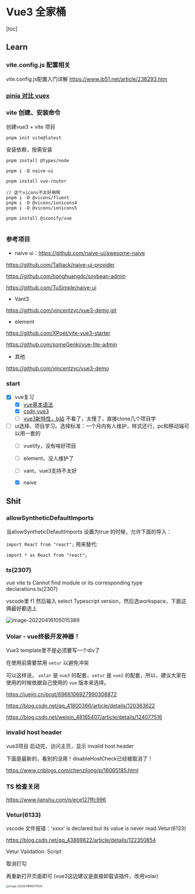 # Vue3 全家桶

[toc]

## Learn



### vite.config.js 配置相关

vite.config.js配置入门详解 https://www.jb51.net/article/236293.htm



### [pinia 对比 vuex ](https://blog.csdn.net/duninet/article/details/118945362)



### vite 创建、安装命令

创建vue3 + vite 项目

```
pnpm init vite@latest
```

安装依赖，按需安装

```
pnpm install @types/node

pnpm i -D naive-ui

pnpm install vue-router

// 这个vicons不太好用啊
pnpm i -D @vicons/fluent
pnpm i -D @vicons/ionicons4
pnpm i -D @vicons/ionicons5

pnpm install @iconify/vue


```









### 参考项目

- naive ui：https://github.com/naive-ui/awesome-naive

https://github.com/Talljack/naive-ui-provider

https://github.com/honghuangdc/soybean-admin

https://github.com/TuSimple/naive-ui

- Vant3 

https://github.com/vincentzyc/vue3-demo.git

- element

https://github.com/XPoet/vite-vue3-starter

https://github.com/someGenki/vue-lite-admin

- 其他

https://github.com/vincentzyc/vue3-demo



### start

- [x] vue复习
  - [x] [vue基本语法](https://www.runoob.com/vue3/vue3-tutorial.html)
  - [x] [csdn vue3](https://blog.csdn.net/qq1195566313/article/details/122768533?ops_request_misc=%257B%2522request%255Fid%2522%253A%2522165006722516780269878741%2522%252C%2522scm%2522%253A%252220140713.130102334.pc%255Fall.%2522%257D&request_id=165006722516780269878741&biz_id=0&utm_medium=distribute.pc_search_result.none-task-blog-2~all~first_rank_ecpm_v1~rank_v31_ecpm-1-122768533.142^v9^pc_search_result_cache,157^v4^control&utm_term=%E5%B0%8F%E6%BB%A1&spm=1018.2226.3001.4187)
  - [ ] [vue3新特性，b站](https://www.bilibili.com/video/BV1dS4y1y7vd?p=7&spm_id_from=333.1007.top_right_bar_window_history.content.click) 不看了，太慢了，直接clone几个项目学
- [ ] ui选择、项目学习。选择标准：一个月内有人维护，样式还行，pc和移动端可以用一套的
  - [ ] vuetify，没有啥好项目
  - [ ] element，没人维护了
  - [ ] vant，vue3支持不太好
  - [x] naive





## Shit





### allowSyntheticDefaultImports

当allowSyntheticDefaultImports 设置为true 的时候，允许下面的导入：

`import React from "react";`
 用来替代:

```
import * as React from "react";
```





### ts(2307)

vue vite ts Cannot find module   or its corresponding type declarations.ts(2307)

vscode里 f1 然后输入 select Typescript version，然后选workspace，下面这俩最好都选上

![image-20220416105015389](https://gitee.com/vacrain/typora_img/raw/master/assets/imgs/2021/2022-04-16_10-50-15_image-20220416105015389.png)





### Volar - vue终极开发神器！ 

Vue3 template里不是必须要写一个div了

在使用前需要禁用 `vetur` 以避免冲突

可以这样说， `volar` 是 `vue3` 的配套，`vetur` 是 `vue2` 的配套，所以，建议大家在使用的时候依据自己使用的 `vue` 版本来选择。

https://juejin.cn/post/6966106927990308872

https://blog.csdn.net/qq_41800366/article/details/120363622

https://blog.csdn.net/weixin_48165407/article/details/124077516



### invalid host header

vue3项目 启动完，访问主页，显示 invalid host header

下面是最新的，看别的没用！disableHostCheck已经被取消了！

https://www.cnblogs.com/chenzilong/p/16065185.html



### TS 检查关闭

https://www.jianshu.com/p/ece127ffc996

### Vetur(6133)

vscode 文件报错：‘xxxx‘ is declared but its value is never read.Vetur(6133)

https://blog.csdn.net/qq_43869822/article/details/122350854

Vetur Validation: Script

取消打勾

再重新打开页面即可 (vue3这边建议是直接卸载该插件，改用volar)

<img src="https://gitee.com/vacrain/typora_img/raw/master/assets/imgs/2021/2022-04-16_14-24-54_2022-04-16_06-01-11_image-20220416060111524.png" alt="image-20220416060111524" style="zoom:50%;" />

